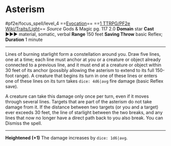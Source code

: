# Asterism
#pf2e/focus_spell/level_4
==[Evocation](../../../rules/traits/evocation.md)== ==[1 TTRPG/PF2e Wiki/Traits/Light](1%20TTRPG/PF2e%20Wiki/Traits/Light)==
*Source* Gods & Magic pg. 117 2.0
**Domain** star
**Cast** ►►► material, somatic, verbal
**Range** 150 feet
**Saving Throw** basic Reflex; **Duration** 1 minute

---
Lines of burning starlight form a constellation around you. Draw five lines, one at a time; each line must anchor at you or a creature or object already connected to a previous line, and it must end at a creature or object within 30 feet of its anchor (possibly allowing the asterism to extend to its full 150-foot range). A creature that begins its turn in one of these lines or enters one of these lines on its turn takes `dice: 4d6|avg` fire damage (basic Reflex save).

A creature can take this damage only once per turn, even if it moves through several lines. Targets that are part of the asterism do not take damage from it. If the distance between two targets (or you and a target) ever exceeds 30 feet, the line of starlight between the two breaks, and any lines that now no longer have a direct path back to you also break. You can Dismiss the spell.

<hr>

**Heightened (+1)** The damage increases by `dice: 1d6|avg`.